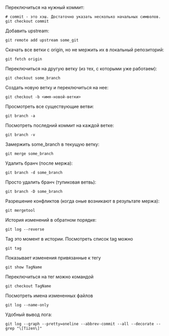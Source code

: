 
Переключиться на нужный коммит:
```
# commit - это хэш. Достаточно указать несколько начальных символов.
git checkout commit
```

Добавить upstream:
```
git remote add upstream some_git
```

Скачать все ветки с origin, но не мержить их в локальный репозиторий:
```
git fetch origin
```

Переключиться на другую ветку (из тех, с которыми уже работаем):
```
git checkout some_branch
```

Создать новую ветку и переключиться на нее:
```
git checkout -b <имя-новой-ветки>
```

Просмотреть все существующие ветви:
```
git branch -a 
```

Посмотреть последний коммит на каждой ветке:
```
git branch -v
```

Замержить some_branch в текущую ветку:
```
git merge some_branch
```

Удалить бранч (после мержа):
```
git branch -d some_branch
```

Просто удалить бранч (тупиковая ветвь):
```
git branch -D some_branch
```

Разрешение конфликтов (когда оные возникают в результате мержа):
```
git mergetool
```

История изменений в обратном порядке:
```
git log --reverse
```

Tag это момент в истории. Посмотреть список tag можно
```
git tag
```

Показывает изменения привязанные к тегу
```
git show TagName 
```

Переключиться на тег можно командой
```
git checkout TagName
```

Посмотреть имена измененных файлов
```
git log --name-only 
```

Удобный вывод лога:
```
git log --graph --pretty=oneline --abbrev-commit --all --decorate --grep "\[Tizen\]"
```

